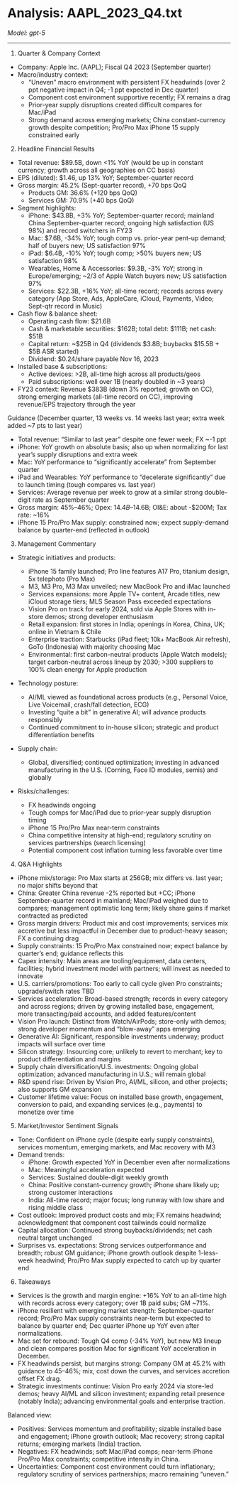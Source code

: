 # Analysis: AAPL_2023_Q4.txt

*Model: gpt-5*

---

1) Quarter & Company Context
- Company: Apple Inc. (AAPL); Fiscal Q4 2023 (September quarter)
- Macro/industry context:
  - “Uneven” macro environment with persistent FX headwinds (over 2 ppt negative impact in Q4; -1 ppt expected in Dec quarter)
  - Component cost environment supportive recently; FX remains a drag
  - Prior-year supply disruptions created difficult compares for Mac/iPad
  - Strong demand across emerging markets; China constant-currency growth despite competition; Pro/Pro Max iPhone 15 supply constrained early

2) Headline Financial Results
- Total revenue: $89.5B, down <1% YoY (would be up in constant currency; growth across all geographies on CC basis)
- EPS (diluted): $1.46, up 13% YoY; September-quarter record
- Gross margin: 45.2% (Sept-quarter record), +70 bps QoQ
  - Products GM: 36.6% (+120 bps QoQ)
  - Services GM: 70.9% (+40 bps QoQ)
- Segment highlights:
  - iPhone: $43.8B, +3% YoY; September-quarter record; mainland China September-quarter record; ongoing high satisfaction (US 98%) and record switchers in FY23
  - Mac: $7.6B, -34% YoY; tough comp vs. prior-year pent-up demand; half of buyers new; US satisfaction 97%
  - iPad: $6.4B, -10% YoY; tough comp; >50% buyers new; US satisfaction 98%
  - Wearables, Home & Accessories: $9.3B, -3% YoY; strong in Europe/emerging; ~2/3 of Apple Watch buyers new; US satisfaction 97%
  - Services: $22.3B, +16% YoY; all-time record; records across every category (App Store, Ads, AppleCare, iCloud, Payments, Video; Sept-qtr record in Music)
- Cash flow & balance sheet:
  - Operating cash flow: $21.6B
  - Cash & marketable securities: $162B; total debt: $111B; net cash: $51B
  - Capital return: ~$25B in Q4 (dividends $3.8B; buybacks $15.5B + $5B ASR started)
  - Dividend: $0.24/share payable Nov 16, 2023
- Installed base & subscriptions:
  - Active devices: >2B, all-time high across all products/geos
  - Paid subscriptions: well over 1B (nearly doubled in ~3 years)
- FY23 context: Revenue $383B (down 3% reported; growth on CC), strong emerging markets (all-time record on CC), improving revenue/EPS trajectory through the year

Guidance (December quarter, 13 weeks vs. 14 weeks last year; extra week added ~7 pts to last year)
- Total revenue: “Similar to last year” despite one fewer week; FX ~-1 ppt
- iPhone: YoY growth on absolute basis; also up when normalizing for last year’s supply disruptions and extra week
- Mac: YoY performance to “significantly accelerate” from September quarter
- iPad and Wearables: YoY performance to “decelerate significantly” due to launch timing (tough compares vs. last year)
- Services: Average revenue per week to grow at a similar strong double-digit rate as September quarter
- Gross margin: 45%–46%; Opex: $14.4B–$14.6B; OI&E: about -$200M; Tax rate: ~16%
- iPhone 15 Pro/Pro Max supply: constrained now; expect supply-demand balance by quarter-end (reflected in outlook)

3) Management Commentary
- Strategic initiatives and products:
  - iPhone 15 family launched; Pro line features A17 Pro, titanium design, 5x telephoto (Pro Max)
  - M3, M3 Pro, M3 Max unveiled; new MacBook Pro and iMac launched
  - Services expansions: more Apple TV+ content, Arcade titles, new iCloud storage tiers; MLS Season Pass exceeded expectations
  - Vision Pro on track for early 2024, sold via Apple Stores with in-store demos; strong developer enthusiasm
  - Retail expansion: first stores in India; openings in Korea, China, UK; online in Vietnam & Chile
  - Enterprise traction: Starbucks (iPad fleet; 10k+ MacBook Air refresh), GoTo (Indonesia) with majority choosing Mac
  - Environmental: first carbon-neutral products (Apple Watch models); target carbon-neutral across lineup by 2030; >300 suppliers to 100% clean energy for Apple production
- Technology posture:
  - AI/ML viewed as foundational across products (e.g., Personal Voice, Live Voicemail, crash/fall detection, ECG)
  - Investing “quite a bit” in generative AI; will advance products responsibly
  - Continued commitment to in-house silicon; strategic and product differentiation benefits
- Supply chain:
  - Global, diversified; continued optimization; investing in advanced manufacturing in the U.S. (Corning, Face ID modules, semis) and globally

- Risks/challenges:
  - FX headwinds ongoing
  - Tough comps for Mac/iPad due to prior-year supply disruption timing
  - iPhone 15 Pro/Pro Max near-term constraints
  - China competitive intensity at high-end; regulatory scrutiny on services partnerships (search licensing)
  - Potential component cost inflation turning less favorable over time

4) Q&A Highlights
- iPhone mix/storage: Pro Max starts at 256GB; mix differs vs. last year; no major shifts beyond that
- China: Greater China revenue -2% reported but +CC; iPhone September-quarter record in mainland; Mac/iPad weighed due to compares; management optimistic long term; likely share gains if market contracted as predicted
- Gross margin drivers: Product mix and cost improvements; services mix accretive but less impactful in December due to product-heavy season; FX a continuing drag
- Supply constraints: 15 Pro/Pro Max constrained now; expect balance by quarter’s end; guidance reflects this
- Capex intensity: Main areas are tooling/equipment, data centers, facilities; hybrid investment model with partners; will invest as needed to innovate
- U.S. carriers/promotions: Too early to call cycle given Pro constraints; upgrade/switch rates TBD
- Services acceleration: Broad-based strength; records in every category and across regions; driven by growing installed base, engagement, more transacting/paid accounts, and added features/content
- Vision Pro launch: Distinct from Watch/AirPods; store-only with demos; strong developer momentum and “blow-away” apps emerging
- Generative AI: Significant, responsible investments underway; product impacts will surface over time
- Silicon strategy: Insourcing core; unlikely to revert to merchant; key to product differentiation and margins
- Supply chain diversification/U.S. investments: Ongoing global optimization; advanced manufacturing in U.S.; will remain global
- R&D spend rise: Driven by Vision Pro, AI/ML, silicon, and other projects; also supports GM expansion
- Customer lifetime value: Focus on installed base growth, engagement, conversion to paid, and expanding services (e.g., payments) to monetize over time

5) Market/Investor Sentiment Signals
- Tone: Confident on iPhone cycle (despite early supply constraints), services momentum, emerging markets, and Mac recovery with M3
- Demand trends:
  - iPhone: Growth expected YoY in December even after normalizations
  - Mac: Meaningful acceleration expected
  - Services: Sustained double-digit weekly growth
  - China: Positive constant-currency growth; iPhone share likely up; strong customer interactions
  - India: All-time record; major focus; long runway with low share and rising middle class
- Cost outlook: Improved product costs and mix; FX remains headwind; acknowledgment that component cost tailwinds could normalize
- Capital allocation: Continued strong buybacks/dividends; net cash neutral target unchanged
- Surprises vs. expectations: Strong services outperformance and breadth; robust GM guidance; iPhone growth outlook despite 1-less-week headwind; Pro/Pro Max supply expected to catch up by quarter end

6) Takeaways
- Services is the growth and margin engine: +16% YoY to an all-time high with records across every category; over 1B paid subs; GM ~71%.
- iPhone resilient with emerging market strength: September-quarter record; Pro/Pro Max supply constraints near-term but expected to balance by quarter end; Dec quarter iPhone up YoY even after normalizations.
- Mac set for rebound: Tough Q4 comp (-34% YoY), but new M3 lineup and clean compares position Mac for significant YoY acceleration in December.
- FX headwinds persist, but margins strong: Company GM at 45.2% with guidance to 45–46%; mix, cost down the curves, and services accretion offset FX drag.
- Strategic investments continue: Vision Pro early 2024 via store-led demos; heavy AI/ML and silicon investment; expanding retail presence (notably India); advancing environmental goals and enterprise traction.

Balanced view:
- Positives: Services momentum and profitability; sizable installed base and engagement; iPhone growth outlook; Mac recovery; strong capital returns; emerging markets (India) traction.
- Negatives: FX headwinds; soft Mac/iPad comps; near-term iPhone Pro/Pro Max constraints; competitive intensity in China.
- Uncertainties: Component cost environment could turn inflationary; regulatory scrutiny of services partnerships; macro remaining “uneven.”